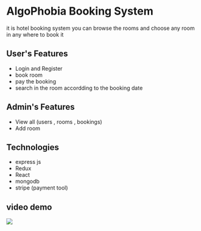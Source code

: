 # AlgoPhobia Booking System
it is hotel booking system you can browse the rooms and choose any room in any where to book it


## User's Features 
- Login and Register
- book room 
- pay the booking
- search in the room accordding to the booking date
## Admin's Features 
- View all (users , rooms ,   bookings)
- Add room

## Technologies
- express js
- Redux
- React 
- mongodb
- stripe (payment tool)

## video demo
![](https://github.com/MahmoudRedaSayed/Hotel-Booking-System/blob/main/videos/Demo.gif)



